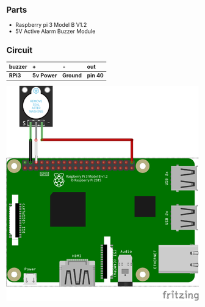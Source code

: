 ## Parts

- Raspberry pi 3 Model B V1.2
- 5V Active Alarm Buzzer Module

## Circuit

| buzzer   | +            | -          | out        |
|:---------|:-------------|:-----------|:-----------|
| **RPi3** | **5v Power** | **Ground** | **pin 40** |

![buzzer.png](buzzer.png)

